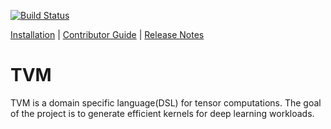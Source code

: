[![Build Status](https://travis-ci.com/tqchen/tvm.svg?token=ZQpnpAReT4LHdjWAX8jR&branch=master)](https://travis-ci.com/tqchen/tvm)

[Installation](docs/how_to/install.md) |
[Contributor Guide](docs/how_to/contribute.md) |
[Release Notes](NEWS.md)

# TVM
TVM is a domain specific language(DSL) for tensor computations.
The goal of the project is to generate efficient kernels for deep learning workloads.
